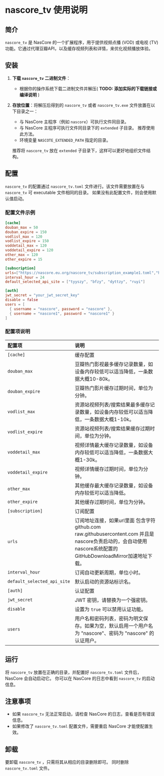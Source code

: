 # nascore_tv 使用说明

## 简介

`nascore_tv` 是 NasCore 的一个扩展程序，用于提供视频点播 (VOD) 或电视 (TV) 功能。它通过代理豆瓣API，以及缓存视频列表和详情，来优化视频播放体验。

## 安装

1.  **下载 `nascore_tv` 二进制文件**：
    - 根据你的操作系统下载二进制文件并解压( **TODO: 添加实际的下载链接或编译说明** )

2.  **存放位置**：将解压后得到的 `nascore_tv` 或者 `nascore_tv.exe` 文件放置在以下目录之一：
    - 与 NasCore 主程序（例如 `nascore`）可执行文件同目录。
    - 与 NasCore 主程序可执行文件同目录下的 `extended` 子目录。 推荐使用此方法。
    - 环境变量 `NASCOTE_EXTENDED_PATH` 指定的目录。

    推荐将 `nascore_tv` 放在 `extended` 子目录下，这样可以更好地组织文件结构。

## 配置

`nascore_tv` 的配置通过 `nascore_tv.toml` 文件进行。该文件需要放置在与 `nascore_tv` 可 executable 文件相同的目录。 如果没有此配置文件，则会使用默认值启动。

### 配置文件示例

```toml CodeSpace/nascore_vod/nascore_tv.toml
[cache]
douban_max = 50
douban_expire = 150
vodlist_max = 120
vodlist_expire = 150
voddetail_max = 120
voddetail_expire = 120
other_max = 120
other_expire = 15

[subscription]
urls=["https://nascore.eu.org/nascore_tv/subscription_example1.toml","https://nascore.eu.org/nascore_tv/subscription_example2.toml"]
interval_hour = 24
default_selected_api_site = ["tyyszy", "bfzy", "dyttzy", "ruyi"]

[auth]
jwt_secret = "your_jwt_secret_key"
disable = false
users = [
  { username = "nascore", password = "nascore" },
  { username = "nascore1", password = "nascore1" }
]
```

### 配置项说明

| 配置项 | 说明 |
| :-- | :-- |
| `[cache]` | 缓存配置 |
| `douban_max` | 豆瓣热门影视最多缓存记录数量，如设备内存较低可以适当降低，一条数据大概10-80k。 |
| `douban_expire` | 豆瓣热门影片缓存过期时间，单位为分钟。 |
| `vodlist_max` | 资源站视频列表/搜索结果最多缓存记录数量，如设备内存较低可以适当降低，一条数据大概1-10k。 |
| `vodlist_expire` | 资源站视频列表/搜索结果缓存过期时间，单位为分钟。 |
| `voddetail_max` | 视频详情最大缓存记录数量，如设备内存较低可以适当降低，一条数据大概1-30k。 |
| `voddetail_expire` | 视频详情缓存过期时间，单位为分钟。 |
| `other_max` | 其他缓存最大缓存记录数量，如设备内存较低可以适当降低。 |
| `other_expire` | 其他缓存过期时间，单位为分钟。 |
| `[subscription]` | 订阅配置 |
| `urls` | 订阅地址连接，如果url里面 包含字符 github.com raw.githubusercontent.com 并且是nascore负责启动的，会自动使用nascore系统配置的GitHubDownloadMirror加速地址下载。 |
| `interval_hour` | 订阅自动更新周期，单位小时。 |
| `default_selected_api_site` | 默认启动的资源站标识名。 |
| `[auth]` | 认证配置 |
| `jwt_secret` | JWT 密钥，请替换为一个强密钥。 |
| `disable` | 设置为 `true` 可以禁用认证功能。 |
| `users` | 用户名和密码列表，密码为明文保存。如果为空，默认启用一个用户名为 "nascore"、密码为 "nascore" 的认证用户。 |

## 运行

将 `nascore_tv` 放置在正确的目录，并配置好 `nascore_tv.toml` 文件后， NasCore 会自动启动它。 你可以在 NasCore 的日志中看到 `nascore_tv` 的启动信息。

## 注意事项

- 如果 `nascore_tv` 无法正常启动，请检查 NasCore 的日志，查看是否有错误信息。
- 如果修改了 `nascore_tv.toml` 配置文件，需要重启 NasCore 才能使配置生效。

## 卸载

要卸载 `nascore_tv` ，只需将其从相应的目录删除即可。 同时删除 `nascore_tv.toml` 文件。

